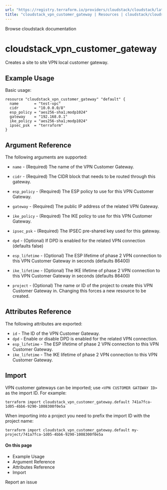 ```yaml
---
url: "https://registry.terraform.io/providers/cloudstack/cloudstack/latest/docs/resources/vpn_customer_gateway"
title: "cloudstack_vpn_customer_gateway | Resources | cloudstack/cloudstack | Terraform | Terraform Registry"
---
```


Browse cloudstack documentation

# cloudstack_vpn_customer_gateway

Creates a site to site VPN local customer gateway.

## Example Usage

Basic usage:

```hcl hcl
resource "cloudstack_vpn_customer_gateway" "default" {
  name       = "test-vpc"
  cidr       = "10.0.0.0/8"
  esp_policy = "aes256-sha1;modp1024"
  gateway    = "192.168.0.1"
  ike_policy = "aes256-sha1;modp1024"
  ipsec_psk  = "terraform"
}
```

## Argument Reference

The following arguments are supported:

- `name` \- (Required) The name of the VPN Customer Gateway.

- `cidr` \- (Required) The CIDR block that needs to be routed through this gateway.

- `esp_policy` \- (Required) The ESP policy to use for this VPN Customer Gateway.

- `gateway` \- (Required) The public IP address of the related VPN Gateway.

- `ike_policy` \- (Required) The IKE policy to use for this VPN Customer Gateway.

- `ipsec_psk` \- (Required) The IPSEC pre-shared key used for this gateway.

- `dpd` \- (Optional) If DPD is enabled for the related VPN connection (defaults false)

- `esp_lifetime` \- (Optional) The ESP lifetime of phase 2 VPN connection to this
VPN Customer Gateway in seconds (defaults 86400)

- `ike_lifetime` \- (Optional) The IKE lifetime of phase 2 VPN connection to this
VPN Customer Gateway in seconds (defaults 86400)

- `project` \- (Optional) The name or ID of the project to create this VPN Customer
Gateway in. Changing this forces a new resource to be created.

## Attributes Reference

The following attributes are exported:

- `id` \- The ID of the VPN Customer Gateway.
- `dpd` \- Enable or disable DPD is enabled for the related VPN connection.
- `esp_lifetime` \- The ESP lifetime of phase 2 VPN connection to this VPN Customer Gateway.
- `ike_lifetime` \- The IKE lifetime of phase 2 VPN connection to this VPN Customer Gateway.

## Import

VPN customer gateways can be imported; use `<VPN CUSTOMER GATEWAY ID>` as the import ID. For
example:

```shell shell
terraform import cloudstack_vpn_customer_gateway.default 741a7fca-1d05-4bb6-9290-1008300f0e5a
```

When importing into a project you need to prefix the import ID with the project name:

```shell shell
terraform import cloudstack_vpn_customer_gateway.default my-project/741a7fca-1d05-4bb6-9290-1008300f0e5a
```

#### On this page

- Example Usage
- Argument Reference
- Attributes Reference
- Import

Report an issue